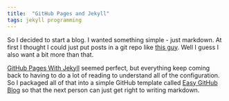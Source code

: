 ```yaml
---
title:  "GitHub Pages and Jekyll"
tags: jekyll programming
---
```


So I decided to start a blog. I wanted something simple - just markdown. At first I thought I could just put posts in a git repo like [this guy](https://github.com/pretzelhammer/rust-blog/tree/master). Well I guess I also want a bit more than that. 

[GitHub Pages With Jekyll](https://docs.github.com/en/pages/setting-up-a-github-pages-site-with-jekyll) seemed perfect, but everything keep coming back to having to do a lot of reading to understand all of the configuration. So I packaged all of that into a simple GitHub template called [Easy GitHub Blog](https://github.com/gringasalpastor/easy-github-blog) so that the next person can just get right to writing markdown.

